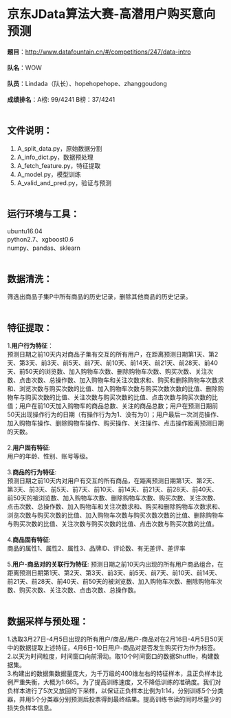 京东JData算法大赛-高潜用户购买意向预测
===
**题目**：<http://www.datafountain.cn/#/competitions/247/data-intro><br><br>
**队名**：WOW<br><br>
**队员**：Lindada（队长）、hopehopehope、zhanggoudong<br><br>
**成绩排名**：A榜: 99/4241	B榜：37/4241<br><br>

文件说明：
---
1. A_split_data.py，原始数据分割
2.  A_info_dict.py，数据预处理
3. A_fetch_feature.py，特征提取
4.  A_model.py，模型训练
5. A_valid_and_pred.py，验证与预测<br><br>

运行环境与工具：
---
ubuntu16.04<br>
python2.7、xgboost0.6<br>
numpy、pandas、sklearn<br><br>

数据清洗：
---
筛选出商品子集P中所有商品的历史记录，删除其他商品的历史记录。<br><br>

特征提取：
---
1.**用户行为特征**：<br>
预测日期之前10天内对商品子集有交互的所有用户，在距离预测日期第1天、第2天、第3天、前3天、前5天、前7天、前10天、前14天、前21天、前28天、前40天、前50天的浏览数、加入购物车次数、删除购物车次数、购买次数、关注次数、点击次数、总操作数、加入购物车和关注次数求和、购买和删除购物车次数求和、浏览次数与购买次数的比值、加入购物车次数与购买次数次数的比值、删除购物车与购买次数的比值、关注次数与购买次数的比值、点击次数与购买次数的比值；用户在前10天加入购物车的商品总数、关注的商品总数；用户在预测日期前50天出现操作行为的日期（有操作行为为1、没有为0）；用户最后一次浏览操作、加入购物车操作、删除购物车操作、购买操作、关注操作、点击操作距离预测日期的天数。<br><br>
2.**用户固有特征**:<br>
用户的年龄、性别、账号等级。<br><br>
3.**商品的行为特征**:<br>
预测日期之前10天内对用户有交互的所有商品，在距离预测日期第1天、第2天、第3天、前3天、前5天、前7天、前10天、前14天、前21天、前28天、前40天、前50天的被浏览数、加入购物车次数、删除购物车次数、购买次数、关注次数、点击次数、总操作数、加入购物车和关注次数求和、购买和删除购物车次数求和、浏览次数与购买次数的比值、加入购物车次数与购买次数次数的比值、删除购物车与购买次数的比值、关注次数与购买次数的比值、点击次数与购买次数的比值。<br><br>
4.**商品固有特征**:<br>
商品的属性1、属性2、属性3、品牌ID、评论数、有无差评、差评率<br><br>
5.**用户-商品对的关联行为特征**:
预测日期之前10天内出现的所有用户商品组合，在距离预测日期第1天、第2天、第3天、前3天、前5天、前7天、前10天、前14天、前21天、前28天、前40天、前50天的被浏览数、加入购物车次数、删除购物车次数、购买次数、关注次数、点击次数、总操作数。<br><br>

数据采样与预处理：
---
1.选取3月27日-4月5日出现的所有用户/商品/用户-商品对在2月16日-4月5日50天中的数据提取上述特征，4月6日-10日用户-商品对是否发生购买行为作为标签。<br>
2.以天为时间粒度，时间窗口向前滑动。取10个时间窗口的数据Shuffle，构建数据集。<br>
3.构建出的数据集数据量庞大，为千万级的400维左右的特征样本，且正负样本比例严重失衡，大概为1:665。为了提高训练速度，又不降低训练的准确度。我们对负样本进行了5次又放回的下采样，以保证正负样本比例为1:14，分别训练5个分类器，并用5个分类器分别预测后投票得到最终结果。提高训练书读的同时尽量少的损失负样本信息。
